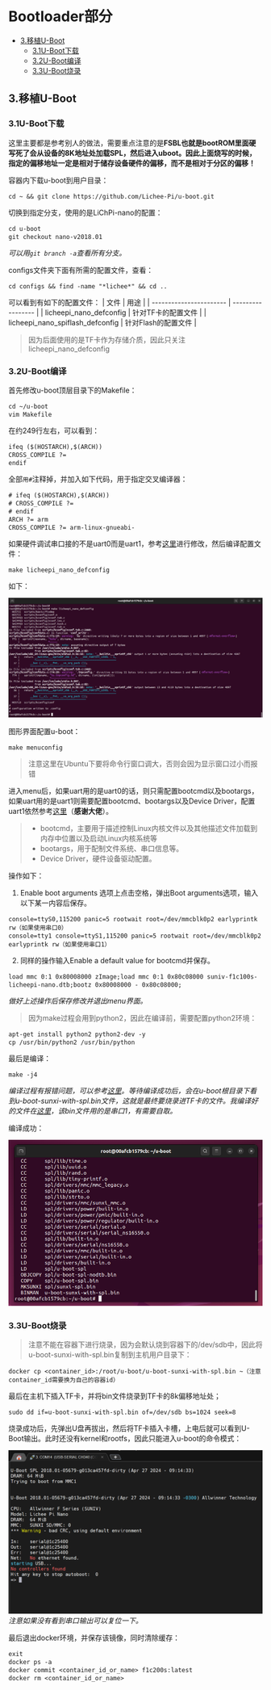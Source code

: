 <!--
 * @Author: meteor
 * @Date: 2024-04-28
 * @LastEditTime: 2024-04-28
 * @Description: 
 * 
 * Copyright (c) 2024
-->
# Bootloader部分

- [3.移植U-Boot](#head0)
    - [3.1U-Boot下载](#head1)
    - [3.2U-Boot编译](#head2)
    - [3.3U-Boot烧录](#head3)

## <span id="head0">3.移植U-Boot</span>

### <span id="head1">3.1U-Boot下载</span>

这里主要都是参考别人的做法，需要重点注意的是**FSBL也就是bootROM里面硬写死了会从设备的8K地址处加载SPL，然后进入uboot。因此上面烧写的时候，指定的偏移地址一定是相对于储存设备硬件的偏移，而不是相对于分区的偏移！**

容器内下载u-boot到用户目录：
```
cd ~ && git clone https://github.com/Lichee-Pi/u-boot.git
```

切换到指定分支，使用的是LiChPi-nano的配置：
```
cd u-boot
git checkout nano-v2018.01
```
*可以用`git branch -a`查看所有分支。*

configs文件夹下面有所需的配置文件，查看：
```
cd configs && find -name "*lichee*" && cd ..
```

可以看到有如下的配置文件：
| 文件                    | 用途 |
| ----------------------- | ----------------- |
| licheepi_nano_defconfig | 针对TF卡的配置文件 |
| licheepi_nano_spiflash_defconfig | 针对Flash的配置文件 |

> 因为后面使用的是TF卡作为存储介质，因此只关注licheepi_nano_defconfig

### <span id="head2">3.2U-Boot编译</span>

首先修改u-boot顶层目录下的Makefile：
```
cd ~/u-boot
vim Makefile
```

在约249行左右，可以看到：
```
ifeq ($(HOSTARCH),$(ARCH))
CROSS_COMPILE ?=
endif
```

全部`用#`注释掉，并加入如下代码，用于指定交叉编译器：
```
# ifeq ($(HOSTARCH),$(ARCH))
# CROSS_COMPILE ?=
# endif
ARCH ?= arm
CROSS_COMPILE ?= arm-linux-gnueabi-
```

如果硬件调试串口接的不是uart0而是uart1，参考[这里](https://blog.csdn.net/GJF712/article/details/125175264)进行修改，然后编译配置文件：
```
make licheepi_nano_defconfig
```
如下：

![](Images/0.png)


图形界面配置u-boot：
```
make menuconfig
```
> 注意这里在Ubuntu下要将命令行窗口调大，否则会因为显示窗口过小而报错

进入menu后，如果uart用的是uart0的话，则只需配置bootcmd以及bootargs，如果uart用的是uart1则需要配置bootcmd、bootargs以及Device Driver，配置uart1依然参考[这里](https://blog.csdn.net/GJF712/article/details/125175264)（**感谢大佬**）。
> - bootcmd，主要用于描述控制Linux内核文件以及其他描述文件加载到内存中位置以及启动Linux内核系统等
> - bootargs，用于配制文件系统、串口信息等。
> - Device Driver，硬件设备驱动配置。

操作如下：
1. Enable boot arguments 选项上点击空格，弹出Boot arguments选项，输入以下某一内容后保存。
```
console=ttyS0,115200 panic=5 rootwait root=/dev/mmcblk0p2 earlyprintk rw（如果使用串口0）
console=tty1 console=ttyS1,115200 panic=5 rootwait root=/dev/mmcblk0p2 earlyprintk rw（如果使用串口1）
```
2. 同样的操作输入Enable a default value for bootcmd并保存。
```
load mmc 0:1 0x80008000 zImage;load mmc 0:1 0x80c08000 suniv-f1c100s-licheepi-nano.dtb;bootz 0x80008000 - 0x80c08000;
```
*做好上述操作后保存修改并退出menu界面。*

> 因为make过程会用到python2，因此在编译前，需要配置python2环境：
```
apt-get install python2 python2-dev -y
cp /usr/bin/python2 /usr/bin/python
```

最后是编译：
```
make -j4
```
*编译过程有报错问题，可以参考[这里](https://blog.csdn.net/weixin_44220583/article/details/130922292?spm=1001.2014.3001.5502)。等待编译成功后，会在u-boot根目录下看到u-boot-sunxi-with-spl.bin文件，这就是最终要烧录进TF卡的文件。我编译好的文件在[这里](bin/)，该bin文件用的是串口1，有需要自取。*

编译成功：

![](Images/1.png)


### <span id="head3">3.3U-Boot烧录</span>

> 注意不能在容器下进行烧录，因为会默认烧到容器下的/dev/sdb中，因此将u-boot-sunxi-with-spl.bin复制到主机用户目录下：
```
docker cp <container_id>:/root/u-boot/u-boot-sunxi-with-spl.bin ~（注意container_id需要换为自己的容器id）
```

最后在主机下插入TF卡，并将bin文件烧录到TF卡的8k偏移地址处；
```
sudo dd if=u-boot-sunxi-with-spl.bin of=/dev/sdb bs=1024 seek=8
```
烧录成功后，先弹出U盘再拔出，然后将TF卡插入卡槽，上电后就可以看到U-Boot输出。此时还没有kernel和rootfs，因此只能进入u-boot的命令模式：

![](Images/2.png)
*注意如果没有看到串口输出可以复位一下。*


最后退出docker环境，并保存该镜像，同时清除缓存：
```
exit
docker ps -a
docker commit <container_id_or_name> f1c200s:latest
docker rm <container_id_or_name>
```

